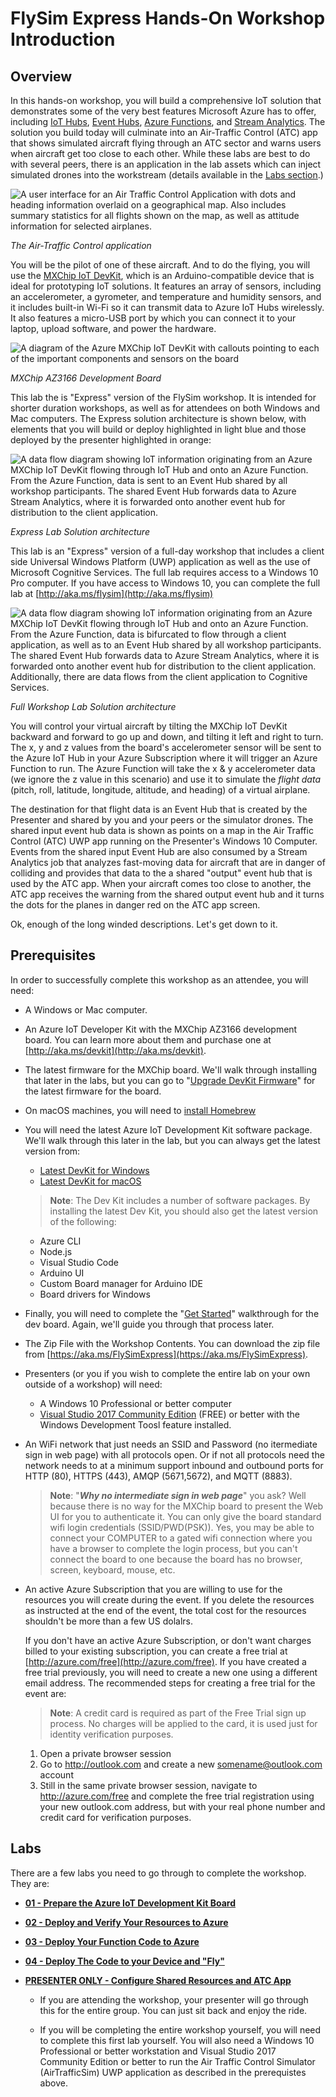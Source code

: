 # FlySim Express Hands-On Workshop Introduction

## Overview


In this hands-on workshop, you will build a comprehensive IoT solution that demonstrates some of the very best features Microsoft Azure has to offer, including [IoT Hubs](https://azure.microsoft.com/services/iot-hub/), [Event Hubs](https://azure.microsoft.com/services/event-hubs/), [Azure Functions](https://azure.microsoft.com/services/functions/), and [Stream Analytics](https://azure.microsoft.com/services/stream-analytics/).  The solution you build today will culminate into an Air-Traffic Control (ATC) app that shows simulated aircraft flying through an ATC sector and warns users when aircraft get too close to each other. While these labs are best to do with several peers, there is an application in the lab assets which can inject simulated drones into the workstream (details available in the [Labs section](#labs).)

![A user interface for an Air Traffic Control Application with dots and heading information overlaid on a geographical map.  Also includes summary statistics for all flights shown on the map, as well as attitude information for selected airplanes.](images/atc-app.png)

_The Air-Traffic Control application_

You will be the pilot of one of these aircraft. And to do the flying, you will use the [MXChip IoT DevKit](http://aka.ms/devkit), which is an Arduino-compatible device that is ideal for prototyping IoT solutions. It features an array of sensors, including an accelerometer, a gyrometer, and temperature and humidity sensors, and it includes built-in Wi-Fi so it can transmit data to Azure IoT Hubs wirelessly. It also features a micro-USB port by which you can connect it to your laptop, upload software, and power the hardware.

![A diagram of the Azure MXChip IoT DevKit with callouts pointing to each of the important components and sensors on the board](images/az3166board.png)

_MXChip AZ3166 Development Board_

This lab the is "Express" version of the FlySim workshop.  It is intended for shorter duration workshops, as well as for attendees on both Windows and Mac computers.  The Express solution architecture is shown below, with elements that you will build or deploy highlighted in light blue and those deployed by the presenter highlighted in orange:

![A data flow diagram showing IoT information originating from an Azure MXChip IoT DevKit flowing through IoT Hub and onto an Azure Function.  From the Azure Function, data is sent to an Event Hub shared by all workshop participants.  The shared Event Hub forwards data to Azure Stream Analytics, where it is forwarded onto another event hub for distribution to the client application.](images/architecture-express.png)

_Express Lab Solution architecture_

This lab is an "Express" version of a full-day workshop that includes a client side Universal Windows Platform (UWP) application as well as the use of Microsoft Cognitive Services.  The full lab requires access to a Windows 10 Pro computer.  If you have access to Windows 10, you can complete the full lab at [http://aka.ms/flysim](http://aka.ms/flysim)

![A data flow diagram showing IoT information originating from an Azure MXChip IoT DevKit flowing through IoT Hub and onto an Azure Function.  From the Azure Function, data is bifurcated to flow through a client application, as well as to an Event Hub shared by all workshop participants.  The shared Event Hub forwards data to Azure Stream Analytics, where it is forwarded onto another event hub for distribution to the client application.  Additionally, there are data flows from the client application to Cognitive Services.](images/architecture-full.png)

_Full Workshop Lab Solution architecture_

You will control your virtual aircraft by tilting the MXChip IoT DevKit backward and forward to go up and down, and tilting it left and right to turn. The x, y and z values  from the board's accelerometer sensor will be sent to the Azure IoT Hub in your Azure Subscription where it will trigger an Azure Function to run.  The Azure Function will take the x & y accelerometer data (we ignore the z value in this scenario) and use it to simulate the *flight data* (pitch, roll, latitude, longitude, altitude, and heading) of a virtual airplane.

The destination for that flight data is an Event Hub that is created by the Presenter and shared by you and your peers or the simulator drones.  The shared input event hub data is shown as points on a map in the Air Traffic Control (ATC) UWP app running on the Presenter's Windows 10 Computer. Events from the shared input Event Hub are also consumed by a Stream Analytics job that analyzes fast-moving data for aircraft that are in danger of colliding and provides that data to the a shared "output" event hub that is used by the ATC app. When your aircraft comes too close to another, the ATC app receives the warning from the shared output event hub and it turns the dots for the planes in danger red on the ATC app screen.

Ok, enough of the long winded descriptions.  Let's get down to it.

## Prerequisites

In order to successfully complete this workshop as an attendee, you will need:

- A Windows or Mac computer.

- An Azure IoT Developer Kit with the MXChip AZ3166 development board.  You can learn more about them and purchase one at [http://aka.ms/devkit](http://aka.ms/devkit).

- The latest firmware for the MXChip board.  We'll walk through installing that later in the labs, but you can go to "[Upgrade DevKit Firmware](https://microsoft.github.io/azure-iot-developer-kit/docs/firmware-upgrading/)" for the latest firmware for the board.

- On macOS machines, you  will need to [install Homebrew](https://docs.brew.sh/Installation.html)

- You will need the latest Azure IoT Development Kit software package.  We'll walk through this later in the lab, but you can always get the latest version from:

  - [Latest DevKit for Windows](https://aka.ms/devkit/prod/installpackage/latest)
  - [Latest DevKit for macOS](https://aka.ms/devkit/prod/installpackage/mac/latest)

  > **Note**: The Dev Kit includes a number of software packages.  By installing the latest Dev Kit, you should also get the latest version of the following:

    - Azure CLI
    - Node.js
    - Visual Studio Code
    - Arduino UI
    - Custom Board manager for Arduino IDE
    - Board drivers for Windows

- Finally, you will need to complete the "[Get Started](https://microsoft.github.io/azure-iot-developer-kit/docs/get-started/)" walkthrough for the dev board.  Again, we'll guide you through that process later.

- The Zip File with the Workshop Contents.  You can download the zip file from [https://aka.ms/FlySimExpress](https://aka.ms/FlySimExpress).

- Presenters (or you if you wish to complete the entire lab on your own outside of a workshop) will need:

    - A Windows 10 Professional or better computer
    - [Visual Studio 2017 Community Edition](https://www.visualstudio.com/vs/community/) (FREE) or better with the Windows Development Toosl feature installed.

- An WiFi network that just needs an SSID and Password (no itermediate sign in web page) with all protocols open.  Or if not all protocols need the network needs to at a minimum support inbound and outbound ports for HTTP (80), HTTPS (443), AMQP (5671,5672), and MQTT (8883).

  > **Note**: "***Why no intermediate sign in web page***" you ask?  Well because there is no way for the MXChip board to present the Web UI for you to authenticate it.  You can only give the board standard wifi login credentials (SSID/PWD(PSK)).  Yes, you may be able to connect your COMPUTER to a gated wifi connection where you have a browser to complete the login process, but you can't connect the board to one because the board has no browser, screen, keyboard, mouse, etc.

- An active Azure Subscription that you are willing to use for the resources you will create during the event.  If you delete the resources as instructed at the end of the event, the total cost for the resources shouldn't be more than a few US dolalrs.

  If you don't have an active Azure Subscription, or don't want charges billed to your existing subscription, you can create a free trial at [http://azure.com/free](http://azure.com/free). If you have created a free trial previously, you will need to create a new one using a different email address.  The recommended steps for creating a free trial for the event are:

    > **Note**: A credit card is required as part of the Free Trial sign up process.  No charges will be applied to the card, it is used just for identity verification purposes.

    1. Open a private browser session
    1. Go to http://outlook.com and create a new somename@outlook.com account
    1. Still in the same private browser session, navigate to http://azure.com/free and complete the free trial registration using your new outlook.com address, but with your real phone number and credit card for verification purposes.

## Labs

There are a few labs you need to go through to complete the workshop. They are:

- **[01 - Prepare the Azure IoT Development Kit Board](./flysimexpress-01.md)**

- **[02 - Deploy and Verify Your Resources to Azure](./flysimexpress-02.md)**

- **[03 - Deploy Your Function Code to Azure](./flysimexpress-03.md)**

- **[04 - Deploy The Code to your Device and "Fly"](./flysimexpress-04.md)**

- **[PRESENTER ONLY - Configure Shared Resources and ATC App](./flysimexpress-presenter.md)**

  - If you are attending the workshop, your presenter will go through this for the entire group.  You can just sit back and enjoy the ride.

  - If you will be completing the entire workshop yourself, you will need to complete this first lab yourself. You will also need a Windows 10 Professional or better workstation and Visual Studio 2017 Community Edition or better to run the Air Traffic Control Simulator (AirTrafficSim) UWP application as described in the prerequistes above.

